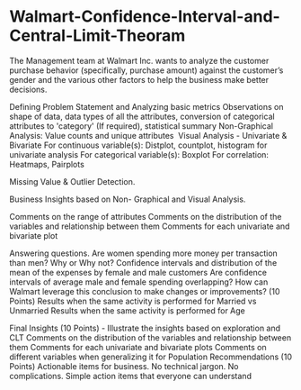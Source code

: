# Walmart-Confidence-Interval-and-Central-Limit-Theoram
The Management team at Walmart Inc. wants to analyze the customer purchase behavior (specifically, purchase amount) against the customer’s gender and the various other factors to help the business make better decisions. 

Defining Problem Statement and Analyzing basic metrics
Observations on shape of data, data types of all the attributes, conversion of categorical attributes to 'category' (If required), statistical summary
Non-Graphical Analysis: Value counts and unique attributes ​
Visual Analysis - Univariate & Bivariate
For continuous variable(s): Distplot, countplot, histogram for univariate analysis
For categorical variable(s): Boxplot
For correlation: Heatmaps, Pairplots


Missing Value & Outlier Detection.


Business Insights based on Non- Graphical and Visual Analysis.

  Comments on the range of attributes
  Comments on the distribution of the variables and relationship between them
  Comments for each univariate and bivariate plot


Answering questions.
  Are women spending more money per transaction than men? Why or Why not? 
  Confidence intervals and distribution of the mean of the expenses by female and male customers
  Are confidence intervals of average male and female spending overlapping? How can Walmart leverage this conclusion to make changes or improvements? (10 Points)
  Results when the same activity is performed for Married vs Unmarried
  Results when the same activity is performed for Age


Final Insights (10 Points) - Illustrate the insights based on exploration and CLT
  Comments on the distribution of the variables and relationship between them
  Comments for each univariate and bivariate plots
  Comments on different variables when generalizing it for Population
Recommendations (10 Points)
Actionable items for business. No technical jargon. No complications. Simple action items that everyone can understand
